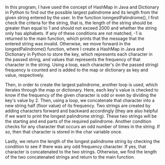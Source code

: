 In this program, I have used the concept of HashMap in Java and Dictionary in Python to find out the possible largest palindrome and its length from the given string entered by the user. In the function lonngestPalindrome(), I first check the criteria for the string, that is, the length of the string should be greater than equal to 1 and should not exceed 2000 and whether the string only has alphabets. If any of these conditions are not matched, -1 is returned to the main function, which prints that the message that the entered string was invalid.
Otherwise, we move forward in the longestPalindrome() function, where I create a HashMap in Java and Dictionary in Python to store the key, which represents each character in the passed string, and values that represents the frequency of that character in the string. Using a loop, each character's (in the passed string) frequency is counted and is added to the map or dictionary as key and value, respectively. 

Then, in order to create the largest palindrome, another loop is used, which iterates through the map or dictionary. Here, each key's value is checked to know if the frequency of the given character is odd or even by dividing the key's value by 2. Then, using a loop, we concatenate that character into a new string half (floor value) of its frequency. Two strings are created by adding characters forward and backward accordingly (they are also helpful if we want to print the longest palindrome string). These two strings will be the starting and end parts of the required palindrome. Another condition checks for any character that occurs an odd number of times in the string. If so, then that character is stored in the char variable once.

Lastly, we return the length of the longest palindrome string by checking the condition to see if there was any odd frequency character. If yes, that character is concatenated to the two strings. Otherwise, we find the length of the two concatenated strings and return to the main function.
